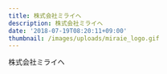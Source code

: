 ```yaml
---
title: 株式会社ミライヘ
description: 株式会社ミライヘ
date: '2018-07-19T08:20:11+09:00'
thumbnail: /images/uploads/miraie_logo.gif
---
```

株式会社ミライヘ
